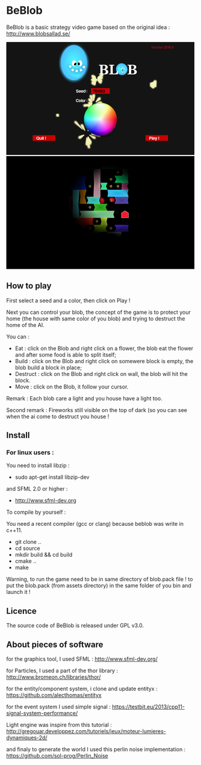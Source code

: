 # BeBlob

BeBlob is a basic strategy video game based on the original idea :
http://www.blobsallad.se/

![](images/welcome.png?raw=true)
![](images/ingame.png?raw=true)

## How to play

First select a seed and a color, then click on Play !

Next you can control your blob, the concept of the game is to protect your home (the house with same color of you blob)
and trying to destruct the home of the AI.

You can :
 * Eat : click on the Blob and right click on a flower, the blob eat the flower and after some food is able to split itself;
 * Build : click on the Blob and right click on somewere block is empty, the blob build a block in place;
 * Destruct : click on the Blob and right click on wall, the blob will hit the block.
 * Move : click on the Blob, it follow your cursor.


Remark : Each blob care a light and you house have a light too.

Second remark : Fireworks still visible on the top of dark (so you can see when the ai come to destruct you house !

## Install

### For linux users :

You need to install libzip :
 * sudo apt-get install libzip-dev

and SFML 2.0 or higher :
 * http://www.sfml-dev.org

To compile by yourself :

You need a recent compiler (gcc or clang) because beblob was write in c++11.

 * git clone ..
 * cd source
 * mkdir build && cd build
 * cmake ..
 * make

Warning, to run the game need to be in same directory of blob.pack file !
to put the blob.pack (from assets directory) in the same folder of you bin
and launch it !

## Licence
The source code of BeBlob is released under GPL v3.0.

## About pieces of software

for the graphics tool, I used SFML :
http://www.sfml-dev.org/

for Particles, I used a part of the thor library :
http://www.bromeon.ch/libraries/thor/

for the entity/component system, i clone and update entityx :
https://github.com/alecthomas/entityx

for the event system I used simple signal :
https://testbit.eu/2013/cpp11-signal-system-performance/

Light engine was inspire from this tutorial :
http://gregouar.developpez.com/tutoriels/jeux/moteur-lumieres-dynamiques-2d/

and finaly to generate the world I used this perlin noise implementation :
https://github.com/sol-prog/Perlin_Noise

